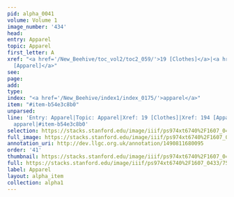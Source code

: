 ```yaml
---
pid: alpha_0041
volume: Volume 1
image_number: '434'
head: 
entry: Apparel
topic: Apparel
first_letter: A
xref: "<a href='/New_Beehive/toc_vol2/toc2_059/'>19 [Clothes]</a>|<a href='/New_Beehive/toc_vol2/toc2_076/'>194
  [Apparel]</a>"
see: 
page: 
add: 
type: 
index: "<a href='/New_Beehive/index1/index_0175/'>apparel</a>"
item: "#item-b54e3c8b0"
unparsed: 
line: 'Entry: Apparel|Topic: Apparel|Xref: 19 [Clothes]|Xref: 194 [Apparel]|Index:
  apparel|#item-b54e3c8b0'
selection: https://stacks.stanford.edu/image/iiif/ps974xt6740%2F1607_0433/755,445,3105,787/full/0/default.jpg
full_image: https://stacks.stanford.edu/image/iiif/ps974xt6740%2F1607_0433/full/full/0/default.jpg
annotation_uri: http://dev.llgc.org.uk/annotation/1490811680095
order: '41'
thumbnail: https://stacks.stanford.edu/image/iiif/ps974xt6740%2F1607_0433/full/100,/0/default.jpg
full: https://stacks.stanford.edu/image/iiif/ps974xt6740%2F1607_0433/755,445,3105,787/full/0/default.jpg
label: Apparel
layout: alpha_item
collection: alpha1
---
```

